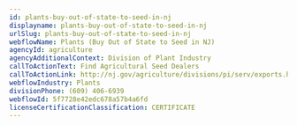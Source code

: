 ```yaml
---
id: plants-buy-out-of-state-to-seed-in-nj
displayname: plants-buy-out-of-state-to-seed-in-nj
urlSlug: plants-buy-out-of-state-to-seed-in-nj
webflowName: Plants (Buy Out of State to Seed in NJ)
agencyId: agriculture
agencyAdditionalContext: Division of Plant Industry
callToActionText: Find Agricultural Seed Dealers
callToActionLink: http://nj.gov/agriculture/divisions/pi/serv/exports.html
webflowIndustry: Plants
divisionPhone: (609) 406-6939
webflowId: 5f7728e42edc678a57b4a6fd
licenseCertificationClassification: CERTIFICATE
---
```

